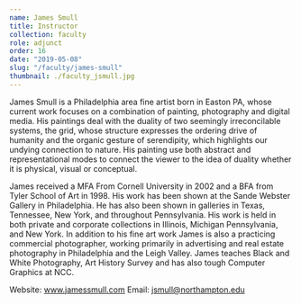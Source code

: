 ```yaml
---
name: James Smull
title: Instructor
collection: faculty
role: adjunct
order: 16
date: "2019-05-08"
slug: "/faculty/james-smull"
thumbnail: ./faculty_jsmull.jpg
---
```


James Smull is a Philadelphia area fine artist born in Easton PA, whose current work focuses on a combination of painting, photography and digital media. His paintings deal with the duality of two seemingly irreconcilable systems, the grid, whose structure expresses the ordering drive of humanity and the organic gesture of serendipity, which highlights our undying connection to nature. His painting use both abstract and representational modes to connect the viewer to the idea of duality whether it is physical, visual or conceptual.

James received a MFA From Cornell University in 2002 and a BFA from Tyler School of Art in 1998. His work has been shown at the Sande Webster Gallery in Philadelphia. He has also been shown in galleries in Texas, Tennessee, New York, and throughout Pennsylvania. His work is held in both private and corporate collections in Illinois, Michigan Pennsylvania, and New York. In addition to his fine art work James is also a practicing commercial photographer, working primarily in advertising and real estate photography in Philadelphia and the Leigh Valley. James teaches Black and White Photography, Art History Survey and has also tough Computer Graphics at NCC.

Website: <a href="http://www.jamessmull.com">www.jamessmull.com</a>
Email: <a href="mailto:jsmull@northampton.edu">jsmull@northampton.edu</a>
